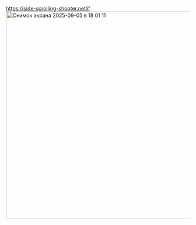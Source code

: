 https://side-scrolling-shooter.netlif
<img width="1193" height="568" alt="Снимок экрана 2025-09-05 в 18 01 11" src="https://github.com/user-attachments/assets/76d9f44f-f989-444f-975f-1bb73dd908ec" />
